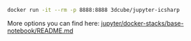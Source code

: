 ```bash
docker run -it --rm -p 8888:8888 3dcube/jupyter-icsharp
```

More options you can find here:
[jupyter/docker-stacks/base-notebook/README.md](https://github.com/jupyter/docker-stacks/blob/master/base-notebook/README.md)
